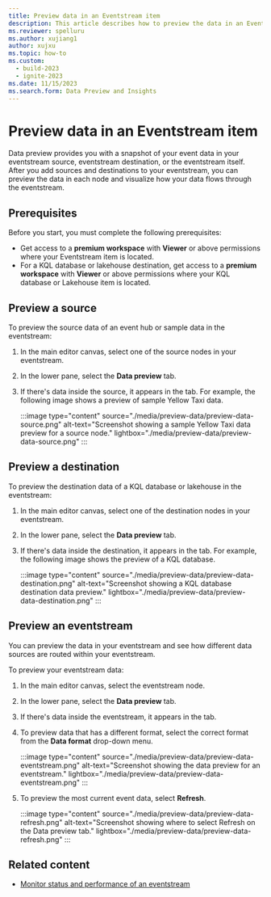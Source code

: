 ```yaml
---
title: Preview data in an Eventstream item
description: This article describes how to preview the data in an Eventstream item with the Microsoft Fabric event streams feature.
ms.reviewer: spelluru
ms.author: xujiang1
author: xujxu
ms.topic: how-to
ms.custom:
  - build-2023
  - ignite-2023
ms.date: 11/15/2023
ms.search.form: Data Preview and Insights
---
```


# Preview data in an Eventstream item

Data preview provides you with a snapshot of your event data in your eventstream source, eventstream destination, or the eventstream itself. After you add sources and destinations to your eventstream, you can preview the data in each node and visualize how your data flows through the eventstream.

## Prerequisites

Before you start, you must complete the following prerequisites:

- Get access to a **premium workspace** with **Viewer** or above permissions where your Eventstream item is located.
- For a KQL database or lakehouse destination, get access to a **premium workspace** with **Viewer** or above permissions where your KQL database or Lakehouse item is located.

## Preview a source

To preview the source data of an event hub or sample data in the eventstream:

1. In the main editor canvas, select one of the source nodes in your eventstream.

1. In the lower pane, select the **Data preview** tab.

1. If there's data inside the source, it appears in the tab. For example, the following image shows a preview of sample Yellow Taxi data.

   :::image type="content" source="./media/preview-data/preview-data-source.png" alt-text="Screenshot showing a sample Yellow Taxi data preview for a source node." lightbox="./media/preview-data/preview-data-source.png" :::

## Preview a destination

To preview the destination data of a KQL database or lakehouse in the eventstream:

1. In the main editor canvas, select one of the destination nodes in your eventstream.

1. In the lower pane, select the **Data preview** tab.

1. If there's data inside the destination, it appears in the tab. For example, the following image shows the preview of a KQL database.

   :::image type="content" source="./media/preview-data/preview-data-destination.png" alt-text="Screenshot showing a KQL database destination data preview." lightbox="./media/preview-data/preview-data-destination.png" :::

## Preview an eventstream

You can preview the data in your eventstream and see how different data sources are routed within your eventstream.

To preview your eventstream data:

1. In the main editor canvas, select the eventstream node.

1. In the lower pane, select the **Data preview** tab.

1. If there's data inside the eventstream, it appears in the tab.

1. To preview data that has a different format, select the correct format from the **Data format** drop-down menu.

   :::image type="content" source="./media/preview-data/preview-data-eventstream.png" alt-text="Screenshot showing the data preview for an eventstream." lightbox="./media/preview-data/preview-data-eventstream.png" :::

1. To preview the most current event data, select **Refresh**.

   :::image type="content" source="./media/preview-data/preview-data-refresh.png" alt-text="Screenshot showing where to select Refresh on the Data preview tab." lightbox="./media/preview-data/preview-data-refresh.png" :::

## Related content

- [Monitor status and performance of an eventstream](monitor.md)
